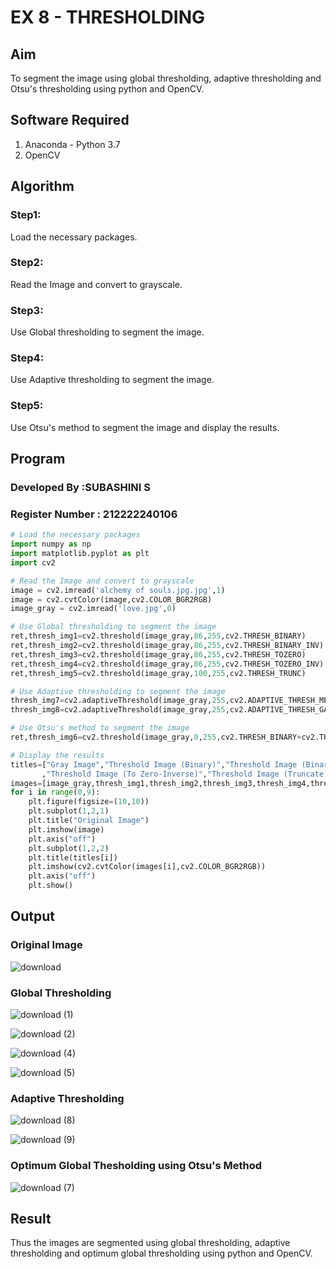 # EX 8 - THRESHOLDING
## Aim
To segment the image using global thresholding, adaptive thresholding and Otsu's thresholding using python and OpenCV.

## Software Required
1. Anaconda - Python 3.7
2. OpenCV

## Algorithm

### Step1:
Load the necessary packages.

### Step2:
Read the Image and convert to grayscale.

### Step3:
Use Global thresholding to segment the image.

### Step4:
Use Adaptive thresholding to segment the image.

### Step5:
Use Otsu's method to segment the image and display the results.

## Program
### Developed By :SUBASHINI S
### Register Number : 212222240106
```python
# Load the necessary packages
import numpy as np
import matplotlib.pyplot as plt
import cv2

# Read the Image and convert to grayscale
image = cv2.imread('alchemy of souls.jpg.jpg',1)
image = cv2.cvtColor(image,cv2.COLOR_BGR2RGB)
image_gray = cv2.imread('love.jpg',0)

# Use Global thresholding to segment the image
ret,thresh_img1=cv2.threshold(image_gray,86,255,cv2.THRESH_BINARY)
ret,thresh_img2=cv2.threshold(image_gray,86,255,cv2.THRESH_BINARY_INV)
ret,thresh_img3=cv2.threshold(image_gray,86,255,cv2.THRESH_TOZERO)
ret,thresh_img4=cv2.threshold(image_gray,86,255,cv2.THRESH_TOZERO_INV)
ret,thresh_img5=cv2.threshold(image_gray,100,255,cv2.THRESH_TRUNC)

# Use Adaptive thresholding to segment the image
thresh_img7=cv2.adaptiveThreshold(image_gray,255,cv2.ADAPTIVE_THRESH_MEAN_C,cv2.THRESH_BINARY,11,2)
thresh_img8=cv2.adaptiveThreshold(image_gray,255,cv2.ADAPTIVE_THRESH_GAUSSIAN_C,cv2.THRESH_BINARY,11,2)

# Use Otsu's method to segment the image 
ret,thresh_img6=cv2.threshold(image_gray,0,255,cv2.THRESH_BINARY+cv2.THRESH_OTSU)

# Display the results
titles=["Gray Image","Threshold Image (Binary)","Threshold Image (Binary Inverse)","Threshold Image (To Zero)"
       ,"Threshold Image (To Zero-Inverse)","Threshold Image (Truncate)","Otsu","Adaptive Threshold (Mean)","Adaptive Threshold (Gaussian)"]
images=[image_gray,thresh_img1,thresh_img2,thresh_img3,thresh_img4,thresh_img5,thresh_img6,thresh_img7,thresh_img8]
for i in range(0,9):
    plt.figure(figsize=(10,10))
    plt.subplot(1,2,1)
    plt.title("Original Image")
    plt.imshow(image)
    plt.axis("off")
    plt.subplot(1,2,2)
    plt.title(titles[i])
    plt.imshow(cv2.cvtColor(images[i],cv2.COLOR_BGR2RGB))
    plt.axis("off")
    plt.show()

```
## Output

### Original Image


![download](https://github.com/user-attachments/assets/e567af0f-7ee4-4217-a724-8c48e8be57e6)


### Global Thresholding

![download (1)](https://github.com/user-attachments/assets/4faf9f84-5084-40dd-91e2-31aa65841b6a)

![download (2)](https://github.com/user-attachments/assets/b5a9ec7a-475d-4c49-8950-eef91878f1ab)

![download (4)](https://github.com/user-attachments/assets/2d672ab0-20e1-4529-995a-717f72edced0)

![download (5)](https://github.com/user-attachments/assets/87c81a56-d406-42ef-955a-d81c069ebaec)

### Adaptive Thresholding

![download (8)](https://github.com/user-attachments/assets/deb24161-cfd8-4d8b-ba84-f3e2acf9b6a0)

![download (9)](https://github.com/user-attachments/assets/808b9a78-44a8-40c6-8610-7f05e4e98cfb)


### Optimum Global Thesholding using Otsu's Method


![download (7)](https://github.com/user-attachments/assets/71a7bea2-c624-4581-880f-7e0b4a51683a)


## Result
Thus the images are segmented using global thresholding, adaptive thresholding and optimum global thresholding using python and OpenCV.

